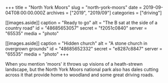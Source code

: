 +++
title = "North York Moors"
slug = "north-york-moors"
date = 2019-09-04T08:00:00.000Z
archives = ["2019", "2019/09"]
categories = ["driving"]

[[images.aside]]
caption = "Ready to go"
alt = "The B sat at the side of a country road"
id = "48685653057"
secret = "f2051c0840"
server = "65535"
media = "photo"

[[images.aside]]
caption = "Hidden church"
alt = "A stone church in overgrown grounds"
id = "48685652332"
secret = "e8287c8847"
server = "65535"
media = "photo"
+++

When you mention 'moors' it throws up visions of a heath-strewn landscape, but the North York Moors national park also has dales cutting across it that provide home to woodland and some great driving roads.